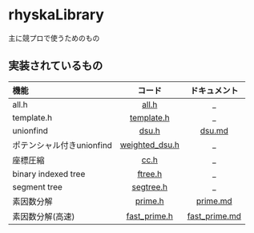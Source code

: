 # rhyskaLibrary
主に競プロで使うためのもの
## 実装されているもの
|機能|コード|ドキュメント|
|:--|:--:|:--:|
|all.h|[all.h](src/all.h)|_|
|template.h|[template.h](src/template.h)|_|
|unionfind|[dsu.h](src/dsu.h)|[dsu.md](docs/dsu.md)|
|ポテンシャル付きunionfind|[weighted_dsu.h](src/weighted_dsu.h)|_|
|座標圧縮|[cc.h](src/cc.h)|_|
|binary indexed tree|[ftree.h](src/ftree.h)|_|
|segment tree|[segtree.h](src/segtree.h)|_|
|素因数分解|[prime.h](src/prime.h)|[prime.md](docs/primd.md)|
|素因数分解(高速)|[fast_prime.h](src/fast_prime.h)|[fast_prime.md](docs/fast_primd.md)|
